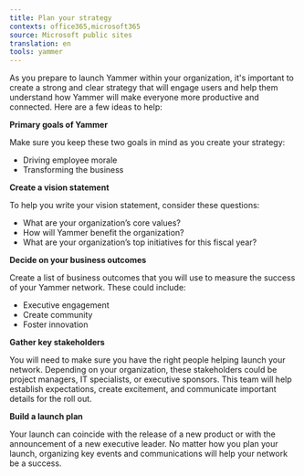 ```yaml
---
title: Plan your strategy
contexts: office365,microsoft365
source: Microsoft public sites
translation: en
tools: yammer
---
```


As you prepare to launch Yammer within your organization, it's important to create a strong and clear strategy that will engage users and help them understand how Yammer will make everyone more productive and connected\. Here are a few ideas to help:

__Primary goals of Yammer__

Make sure you keep these two goals in mind as you create your strategy:

- Driving employee morale
- Transforming the business

__Create a vision statement__

To help you write your vision statement, consider these questions:

- What are your organization’s core values?
- How will Yammer benefit the organization?
- What are your organization’s top initiatives for this fiscal year?

__Decide on your business outcomes__

Create a list of business outcomes that you will use to measure the success of your Yammer network\. These could include:

- Executive engagement
- Create community
- Foster innovation

__Gather key stakeholders__

You will need to make sure you have the right people helping launch your network\. Depending on your organization, these stakeholders could be project managers, IT specialists, or executive sponsors\. This team will help establish expectations, create excitement, and communicate important details for the roll out\.

__Build a launch plan__

Your launch can coincide with the release of a new product or with the announcement of a new executive leader\. No matter how you plan your launch, organizing key events and communications will help your network be a success\.

